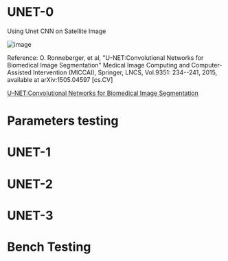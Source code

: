 # UNET-0
Using Unet CNN on Satellite Image

![image](https://github.com/user-attachments/assets/5b188f9c-ff1d-402d-96ef-1945b9b7500f)


Reference:
O. Ronneberger, et al, "U-NET:Convolutional Networks for Biomedical Image Segmentation" Medical Image Computing and Computer-Assisted Intervention (MICCAI), Springer, LNCS, Vol.9351: 234--241, 2015, available at arXiv:1505.04597 [cs.CV]

[U-NET:Convolutional Networks for Biomedical Image Segmentation
](https://lmb.informatik.uni-freiburg.de/people/ronneber/u-net/)


# Parameters testing

# UNET-1
# UNET-2
# UNET-3


# Bench Testing
